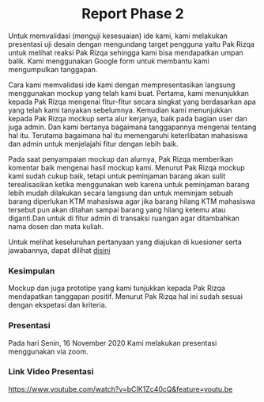 <h1 align="center"> Report Phase 2 </h1>
Untuk memvalidasi (menguji kesesuaian) ide kami, kami melakukan presentasi uji desain dengan mengundang target pengguna yaitu Pak Rizqa untuk melihat reaksi Pak Rizqa sehingga kami bisa mendapatkan umpan balik. Kami menggunakan Google form untuk membantu kami mengumpulkan tanggapan.


Cara kami memvalidasi ide kami dengan mempresentasikan langsung menggunakan mockup yang telah kami buat. Pertama, kami menunjukkan kepada Pak Rizqa mengenai fitur-fitur secara singkat yang berdasarkan apa yang telah kami tanyakan sebelumnya. Kemudian kami menunjukkan kepada Pak Rizqa mockup serta alur kerjanya, baik pada bagian user dan juga admin. Dan kami bertanya bagaimana tanggapannya mengenai tentang hal itu. Terutama bagaimana hal itu memengaruhi keterlibatan mahasiswa dan admin untuk menjelajahi fitur dengan lebih baik.

Pada saat penyampaian mockup dan alurnya, Pak Rizqa memberikan komentar baik mengenai hasil mockup kami. Menurut Pak Rizqa mockup kami sudah cukup baik, tetapi untuk peminjaman barang akan sulit terealisasikan ketika menggunakan web karena untuk peminjaman barang lebih mudah dilakukan secara langsung dan untuk meminjam sebuah barang diperlukan KTM mahasiswa agar jika barang hilang KTM mahasiswa tersebut pun akan ditahan sampai barang yang hilang ketemu atau diganti.Dan untuk di fitur admin di transaksi ruangan agar ditambahkan nama dosen dan mata kuliah.

Untuk melihat keseluruhan pertanyaan yang diajukan di kuesioner serta jawabannya, dapat dilihat [disini](CustomerFeedback-GoogleForms.pdf)

### Kesimpulan
Mockup dan juga prototipe yang kami tunjukkan kepada Pak Rizqa mendapatkan tanggapan positif. Menurut Pak Rizqa hal ini sudah sesuai dengan ekspetasi dan kriteria.

### Presentasi
Pada hari Senin, 16 November 2020 Kami melakukan presentasi menggunakan via zoom.

### Link Video Presentasi
https://www.youtube.com/watch?v=bCIK1Zc40cQ&feature=youtu.be
